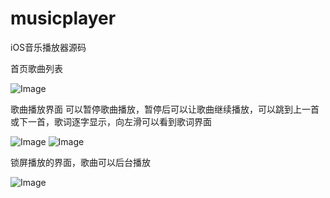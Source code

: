 # musicplayer
iOS音乐播放器源码

首页歌曲列表

![Image](https://github.com/zmx6999/musicplayer/blob/master/DescriptionImage/IMG_0951.jpg)

歌曲播放界面
可以暂停歌曲播放，暂停后可以让歌曲继续播放，可以跳到上一首或下一首，歌词逐字显示，向左滑可以看到歌词界面

![Image](https://github.com/zmx6999/musicplayer/blob/master/DescriptionImage/IMG_0952.jpg)
![Image](https://github.com/zmx6999/musicplayer/blob/master/DescriptionImage/IMG_0953.jpg)

锁屏播放的界面，歌曲可以后台播放

![Image](https://github.com/zmx6999/musicplayer/blob/master/DescriptionImage/IMG_0954.jpg)
